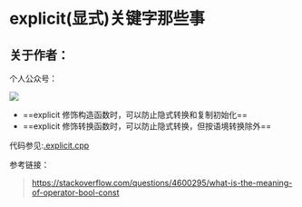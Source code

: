 # explicit(显式)关键字那些事

## 关于作者：

个人公众号：

![](../img/wechat.jpg)

- ==explicit 修饰构造函数时，可以防止隐式转换和复制初始化==
- ==explicit 修饰转换函数时，可以防止隐式转换，但按语境转换除外==


代码参见:[.explicit.cpp](./explicit.cpp)

参考链接：
> https://stackoverflow.com/questions/4600295/what-is-the-meaning-of-operator-bool-const
